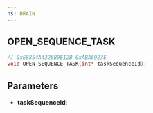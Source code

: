 ```yaml
---
ns: BRAIN
---
```

## OPEN_SEQUENCE_TASK

```c
// 0xE8854A4326B9E12B 0xABA6923E
void OPEN_SEQUENCE_TASK(int* taskSequenceId);
```


## Parameters
* **taskSequenceId**:

